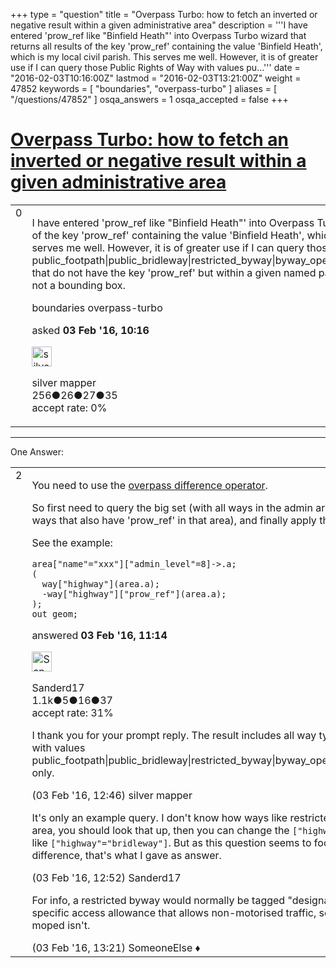+++
type = "question"
title = "Overpass Turbo: how to fetch an inverted or negative result within a given administrative area"
description = '''I have entered &#x27;prow_ref like &quot;Binfield Heath&quot;&#x27; into Overpass Turbo wizard that returns all results of the key &#x27;prow_ref&#x27; containing the value &#x27;Binfield Heath&#x27;, which is my local civil parish. This serves me well. However, it is of greater use if I can query those Public Rights of Way with values pu...'''
date = "2016-02-03T10:16:00Z"
lastmod = "2016-02-03T13:21:00Z"
weight = 47852
keywords = [ "boundaries", "overpass-turbo" ]
aliases = [ "/questions/47852" ]
osqa_answers = 1
osqa_accepted = false
+++

<div class="headNormal">

# [Overpass Turbo: how to fetch an inverted or negative result within a given administrative area](/questions/47852/overpass-turbo-how-to-fetch-an-inverted-or-negative-result-within-a-given-administrative-area)

</div>

<div id="main-body">

<div id="askform">

<table id="question-table" style="width:100%;">
<colgroup>
<col style="width: 50%" />
<col style="width: 50%" />
</colgroup>
<tbody>
<tr>
<td style="width: 30px; vertical-align: top"><div class="vote-buttons">
<span id="post-47852-upvote" class="ajax-command post-vote up" rel="nofollow" title="I like this post (click again to cancel)"> </span>
<div id="post-47852-score" class="post-score" title="current number of votes">
0
</div>
<span id="post-47852-downvote" class="ajax-command post-vote down" rel="nofollow" title="I dont like this post (click again to cancel)"> </span> <span id="favorite-mark" class="ajax-command favorite-mark" rel="nofollow" title="mark/unmark this question as favorite (click again to cancel)"> </span>
<div id="favorite-count" class="favorite-count">
&#10;</div>
</div></td>
<td><div id="item-right">
<div class="question-body">
<p>I have entered 'prow_ref like "Binfield Heath"' into Overpass Turbo wizard that returns all results of the key 'prow_ref' containing the value 'Binfield Heath', which is my local civil parish. This serves me well. However, it is of greater use if I can query those Public Rights of Way with values public_footpath|public_bridleway|restricted_byway|byway_open_to_all_traffic|public_right_of_way that do not have the key 'prow_ref' but within a given named parish, or admin_level 10 boundary, not a bounding box.</p>
</div>
<div id="question-tags" class="tags-container tags">
<span class="post-tag tag-link-boundaries" rel="tag" title="see questions tagged &#39;boundaries&#39;">boundaries</span> <span class="post-tag tag-link-overpass-turbo" rel="tag" title="see questions tagged &#39;overpass-turbo&#39;">overpass-turbo</span>
</div>
<div id="question-controls" class="post-controls">
&#10;</div>
<div class="post-update-info-container">
<div class="post-update-info post-update-info-user">
<p>asked <strong>03 Feb '16, 10:16</strong></p>
<img src="https://secure.gravatar.com/avatar/ffcc41f13929627742b4936ec178c6f1?s=32&amp;d=identicon&amp;r=g" class="gravatar" width="32" height="32" alt="silver%20mapper&#39;s gravatar image" />
<p><span>silver mapper</span><br />
<span class="score" title="256 reputation points">256</span><span title="26 badges"><span class="badge1">●</span><span class="badgecount">26</span></span><span title="27 badges"><span class="silver">●</span><span class="badgecount">27</span></span><span title="35 badges"><span class="bronze">●</span><span class="badgecount">35</span></span><br />
<span class="accept_rate" title="Rate of the user&#39;s accepted answers">accept rate:</span> <span title="silver mapper has no accepted answers">0%</span></p>
</div>
</div>
<div id="comments-container-47852" class="comments-container">
&#10;</div>
<div id="comment-tools-47852" class="comment-tools">
&#10;</div>
<div class="clear">
&#10;</div>
<div id="comment-47852-form-container" class="comment-form-container">
&#10;</div>
<div class="clear">
&#10;</div>
</div></td>
</tr>
</tbody>
</table>

------------------------------------------------------------------------

<div class="tabBar">

<span id="sort-top"></span>

<div class="headQuestions">

One Answer:

</div>

</div>

<span id="47853"></span>

<div id="answer-container-47853" class="answer">

<table style="width:100%;">
<colgroup>
<col style="width: 50%" />
<col style="width: 50%" />
</colgroup>
<tbody>
<tr>
<td style="width: 30px; vertical-align: top"><div class="vote-buttons">
<span id="post-47853-upvote" class="ajax-command post-vote up" rel="nofollow" title="I like this post (click again to cancel)"> </span>
<div id="post-47853-score" class="post-score" title="current number of votes">
2
</div>
<span id="post-47853-downvote" class="ajax-command post-vote down" rel="nofollow" title="I dont like this post (click again to cancel)"> </span>
</div></td>
<td><div class="item-right">
<div class="answer-body">
<p>You need to use the <a href="http://wiki.openstreetmap.org/wiki/Overpass_API/Overpass_QL#Difference">overpass difference operator</a>.</p>
<p>So first need to query the big set (with all ways in the admin area), then query the smaller set (all ways that also have 'prow_ref' in that area), and finally apply the difference and output it.</p>
<p>See the example:</p>
<pre><code>area[&quot;name&quot;=&quot;xxx&quot;][&quot;admin_level&quot;=8]-&gt;.a;
(
  way[&quot;highway&quot;](area.a);
  -way[&quot;highway&quot;][&quot;prow_ref&quot;](area.a);
);
out geom;</code></pre>
</div>
<div class="answer-controls post-controls">
&#10;</div>
<div class="post-update-info-container">
<div class="post-update-info post-update-info-user">
<p>answered <strong>03 Feb '16, 11:14</strong></p>
<img src="https://secure.gravatar.com/avatar/1fe9a0c696a5000fb304ababea9f83af?s=32&amp;d=identicon&amp;r=g" class="gravatar" width="32" height="32" alt="Sanderd17&#39;s gravatar image" />
<p><span>Sanderd17</span><br />
<span class="score" title="1111 reputation points"><span>1.1k</span></span><span title="5 badges"><span class="badge1">●</span><span class="badgecount">5</span></span><span title="16 badges"><span class="silver">●</span><span class="badgecount">16</span></span><span title="37 badges"><span class="bronze">●</span><span class="badgecount">37</span></span><br />
<span class="accept_rate" title="Rate of the user&#39;s accepted answers">accept rate:</span> <span title="Sanderd17 has 15 accepted answers">31%</span></p>
</div>
</div>
<div id="comments-container-47853" class="comments-container">
<span id="47864"></span>
<div id="comment-47864" class="comment">
<div id="post-47864-score" class="comment-score">
&#10;</div>
<div class="comment-text">
<p>I thank you for your prompt reply. The result includes all way types, regrettably, not ways with with values public_footpath|public_bridleway|restricted_byway|byway_open_to_all_traffic|public_right_of_way only.</p>
</div>
<div id="comment-47864-info" class="comment-info">
<span class="comment-age">(03 Feb '16, 12:46)</span> <span class="comment-user userinfo">silver mapper</span>
</div>
</div>
<span id="47868"></span>
<div id="comment-47868" class="comment">
<div id="post-47868-score" class="comment-score">
&#10;</div>
<div class="comment-text">
<p>It's only an example query. I don't know how ways like restricted_bridleway are tagged in your area, you should look that up, then you can change the <code>["highway']</code> selector in something else like <code>["highway"="bridleway"]</code>. But as this question seems to focus on finding the "negative" or difference, that's what I gave as answer.</p>
</div>
<div id="comment-47868-info" class="comment-info">
<span class="comment-age">(03 Feb '16, 12:52)</span> <span class="comment-user userinfo">Sanderd17</span>
</div>
</div>
<span id="47869"></span>
<div id="comment-47869" class="comment">
<div id="post-47869-score" class="comment-score">
&#10;</div>
<div class="comment-text">
<p>For info, a restricted byway would normally be tagged "designation=restricted_byway". It's a specific access allowance that allows non-motorised traffic, so a horse and cart is OK but e.g. a moped isn't.</p>
</div>
<div id="comment-47869-info" class="comment-info">
<span class="comment-age">(03 Feb '16, 13:21)</span> <span class="comment-user userinfo">SomeoneElse ♦</span>
</div>
</div>
</div>
<div id="comment-tools-47853" class="comment-tools">
&#10;</div>
<div class="clear">
&#10;</div>
<div id="comment-47853-form-container" class="comment-form-container">
&#10;</div>
<div class="clear">
&#10;</div>
</div></td>
</tr>
</tbody>
</table>

</div>

<div class="paginator-container-left">

</div>

</div>

</div>

